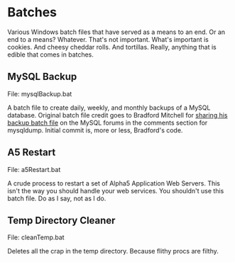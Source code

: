 # Batches

Various Windows batch files that have served as a means to an end. Or an end to a means? Whatever. That's not important. What's important is cookies. And cheesy cheddar rolls. And tortillas. Really, anything that is edible that comes in batches.

## MySQL Backup

File: mysqlBackup.bat

A batch file to create daily, weekly, and monthly backups of a MySQL database. Original batch file credit goes to Bradford Mitchell for [sharing his backup batch file](http://dev.mysql.com/doc/refman/5.5/en/mysqldump.html) on the MySQL forums in the comments section for mysqldump. Initial commit is, more or less, Bradford's code.

## A5 Restart

File: a5Restart.bat

A crude process to restart a set of Alpha5 Application Web Servers. This isn't the way you should handle your web services. You shouldn't use this batch file. Do as I say, not as I do.

## Temp Directory Cleaner

File: cleanTemp.bat

Deletes all the crap in the temp directory. Because flithy procs are filthy.
